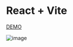 # React + Vite
[DEMO](https://spendbillmoneyy.netlify.app/)

![image](https://github.com/ferhatkplnn/spend-bills-money/assets/29931637/86a8a7f0-07b1-43c9-be7d-83547f78365a)
